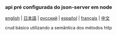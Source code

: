 ### api pré configurada do json-server em node

[english](../readme.md) | [日本語](./readme-ja.md) | [русский](./readme-ru.md) | [español](./readme-es.md) | [français](./readme-fr.md) | [中文](./readme-zh.md)

crud básico utilizando a semântica dos métodos http
